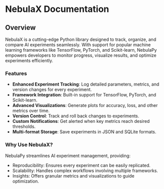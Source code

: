# NebulaX Documentation

## Overview

NebulaX is a cutting-edge Python library designed to track, organize, and compare AI experiments seamlessly. With support for popular machine learning frameworks like TensorFlow, PyTorch, and Scikit-learn, NebulaPy empowers developers to monitor progress, visualize results, and optimize experiments efficiently.

### Features

- **Enhanced Experiment Tracking**: Log detailed parameters, metrics, and version changes for every experiment.
- **Framework Integration**: Built-in support for TensorFlow, PyTorch, and Scikit-learn.
- **Advanced Visualizations**: Generate plots for accuracy, loss, and other metrics over time.
- **Version Control**: Track and roll back changes to experiments.
- **Custom Notifications**: Get alerted when key metrics reach desired thresholds.
- **Multi-format Storage**: Save experiments in JSON and SQLite formats.

### Why Use NebulaX?

NebulaPy streamlines AI experiment management, providing:

- Reproducibility: Ensures every experiment can be easily replicated.
- Scalability: Handles complex workflows involving multiple frameworks.
- Insights: Offers granular metrics and visualizations to guide optimization.
